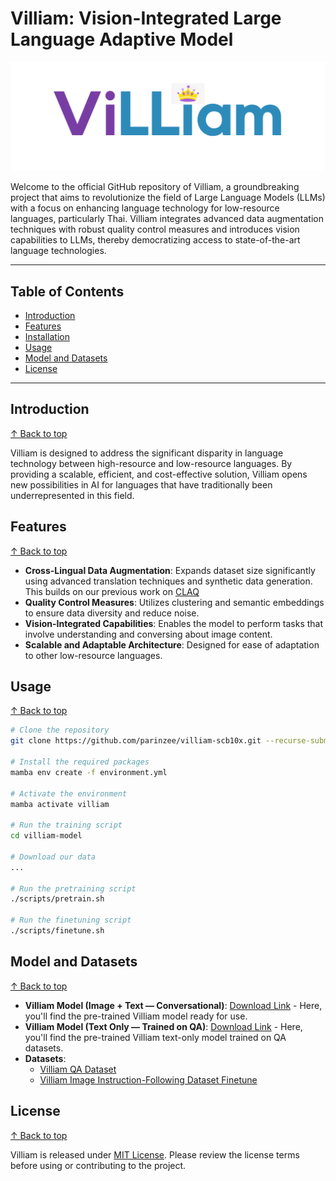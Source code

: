 # Villiam: Vision-Integrated Large Language Adaptive Model

<div align="center">
  <img src="https://raw.githubusercontent.com/parinzee/villiam-scb10x/main/logo.png" alt="Villiam Logo">
</div>

Welcome to the official GitHub repository of Villiam, a groundbreaking project that aims to revolutionize the field of Large Language Models (LLMs) with a focus on enhancing language technology for low-resource languages, particularly Thai. Villiam integrates advanced data augmentation techniques with robust quality control measures and introduces vision capabilities to LLMs, thereby democratizing access to state-of-the-art language technologies.

---

## Table of Contents
- [Introduction](#introduction)
- [Features](#features)
- [Installation](#installation)
- [Usage](#usage)
- [Model and Datasets](#model-and-datasets)
- [License](#license)

---

## Introduction
[↑ Back to top](#table-of-contents)

Villiam is designed to address the significant disparity in language technology between high-resource and low-resource languages. By providing a scalable, efficient, and cost-effective solution, Villiam opens new possibilities in AI for languages that have traditionally been underrepresented in this field.

## Features
[↑ Back to top](#table-of-contents)

- **Cross-Lingual Data Augmentation**: Expands dataset size significantly using advanced translation techniques and synthetic data generation. This builds on our previous work on [CLAQ](https://github.com/parinzee/cross-lingual-data-augmentation-for-thai-qa/tree/807e40bf80b38b5759d4e29dbd1f6ae004b6d250)
- **Quality Control Measures**: Utilizes clustering and semantic embeddings to ensure data diversity and reduce noise.
- **Vision-Integrated Capabilities**: Enables the model to perform tasks that involve understanding and conversing about image content.
- **Scalable and Adaptable Architecture**: Designed for ease of adaptation to other low-resource languages.

## Usage
[↑ Back to top](#table-of-contents)

```bash
# Clone the repository
git clone https://github.com/parinzee/villiam-scb10x.git --recurse-submodules --remote-submodules

# Install the required packages
mamba env create -f environment.yml

# Activate the environment
mamba activate villiam

# Run the training script
cd villiam-model

# Download our data
...

# Run the pretraining script
./scripts/pretrain.sh

# Run the finetuning script
./scripts/finetune.sh
```

## Model and Datasets
[↑ Back to top](#table-of-contents)

- **Villiam Model (Image + Text —  Conversational)**: [Download Link](#) - Here, you'll find the pre-trained Villiam model ready for use.
- **Villiam Model (Text Only —  Trained on QA)**: [Download Link](https://huggingface.co/parinzee/villiam-qa-100-beta-7b) - Here, you'll find the pre-trained Villiam text-only model trained on QA datasets.
- **Datasets**:
    - [Villiam QA Dataset](https://huggingface.co/datasets/parinzee/claq-qa-thai-dataset)
    - [Villiam Image Instruction-Following Dataset Finetune](https://huggingface.co/datasets/senmeetechin/LLaVA-TH)

## License
[↑ Back to top](#table-of-contents)

Villiam is released under [MIT License](LICENSE). Please review the license terms before using or contributing to the project.